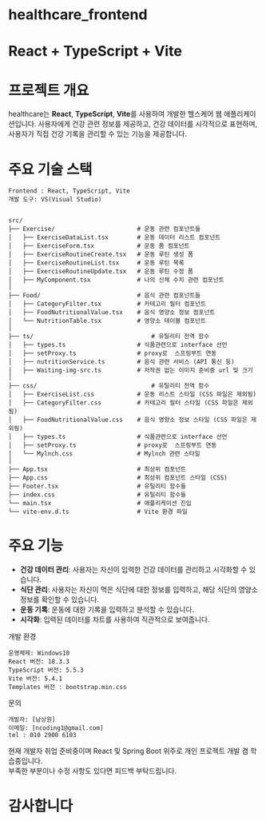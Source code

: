 # healthcare_frontend
#  React + TypeScript + Vite

# 프로젝트 개요

healthcare는 **React**, **TypeScript**, **Vite**를 사용하여 개발한 헬스케어 웹 애플리케이션입니다. 사용자에게 건강 관련 정보를 제공하고, 건강 데이터를 시각적으로 표현하며, 사용자가 직접 건강 기록을 관리할 수 있는 기능을 제공합니다.

# 주요 기술 스택
```
Frontend : React, TypeScript, Vite
개발 도구: VS(Visual Studio)


src/
├── Exercise/                       # 운동 관련 컴포넌트들
│   ├── ExerciseDataList.tsx        # 운동 데이터 리스트 컴포넌트
│   ├── ExerciseForm.tsx            # 운동 폼 컴포넌트
│   ├── ExerciseRoutineCreate.tsx   # 운동 루틴 생성 폼
│   ├── ExerciseRoutineList.tsx     # 운동 루틴 목록
│   ├── ExerciseRoutineUpdate.tsx   # 운동 루틴 수정 폼
│   ├── MyComponent.tsx             # 나의 신체 수치 관련 컴포넌트
│
├── Food/                           # 음식 관련 컴포넌트들
│   ├── CategoryFilter.tsx          # 카테고리 필터 컴포넌트
│   ├── FoodNutritionalValue.tsx    # 음식 영양소 정보 컴포넌트
│   └── NutritionTable.tsx          # 영양소 테이블 컴포넌트
│
├── ts/             	            	# 유틸리티 전역 함수
│   ├── types.ts                    # 식품관련으로 interface 선언
│   ├── setProxy.ts                 # proxy로  스프링부트 연동
│   ├── nutritionService.ts         # 음식 관련 서비스 (API 통신 등)
│   ├── Waiting-img-src.ts          # 저작권 없는 이미지 준비중 url 및 크기
│
├── css/             		            # 유틸리티 전역 함수
│   ├── ExerciseList.css            # 운동 리스트 스타일 (CSS 파일은 제외됨)
│   ├── CategoryFilter.css          # 카테고리 필터 스타일 (CSS 파일은 제외됨)
│   ├── FoodNutritionalValue.css    # 음식 영양소 정보 스타일 (CSS 파일은 제외됨)
│   ├── types.ts                    # 식품관련으로 interface 선언
│   ├── setProxy.ts                 # proxy로  스프링부트 연동
│   └── Mylnch.css                  # Mylnch 관련 스타일
│
├── App.tsx                         # 최상위 컴포넌트
├── App.css                         # 최상위 컴포넌트 스타일 (CSS)
├── Footer.tsx                      # 유틸리티 함수들
├── index.css                       # 유틸리티 함수들
└── main.tsx                        # 애플리케이션 진입
└── vite-env.d.ts                   # Vite 환경 파일
```
#  주요 기능
- **건강 데이터 관리**: 사용자는 자신이 입력한 건강 데이터를 관리하고 시각화할 수 있습니다.
- **식단 관리**: 사용자는 자신이 먹은 식단에 대한 정보를 입력하고, 해당 식단의 영양소 정보를 확인할 수 있습니다.
- **운동 기록**: 운동에 대한 기록을 입력하고 분석할 수 있습니다.
- **시각화**: 입력된 데이터를 차트를 사용하여 직관적으로 보여줍니다.

개발 환경
```
운영체제: Windows10
React 버전: 18.3.3
TypeScript 버전: 5.5.3
Vite 버전: 5.4.1
Templates 버전 : bootstrap.min.css
```

문의
```
개발자: [남상원]
이메일: [ncoding1@gmail.com]
tel : 010 2900 6103
```
현재 개발자 취업 준비중이며 React 및 Spring Boot 위주로 개인 프로젝트 개발 겸 학습중입니다. <br>
부족한 부분이나 수정 사항도 있다면 피드백 부탁드립니다.

#	감사합니다
